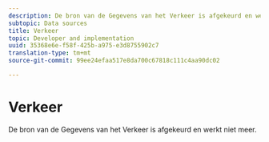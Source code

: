 ```yaml
---
description: De bron van de Gegevens van het Verkeer is afgekeurd en werkt niet meer.
subtopic: Data sources
title: Verkeer
topic: Developer and implementation
uuid: 35368e6e-f58f-425b-a975-e3d8755902c7
translation-type: tm+mt
source-git-commit: 99ee24efaa517e8da700c67818c111c4aa90dc02

---
```



# Verkeer

De bron van de Gegevens van het Verkeer is afgekeurd en werkt niet meer.
